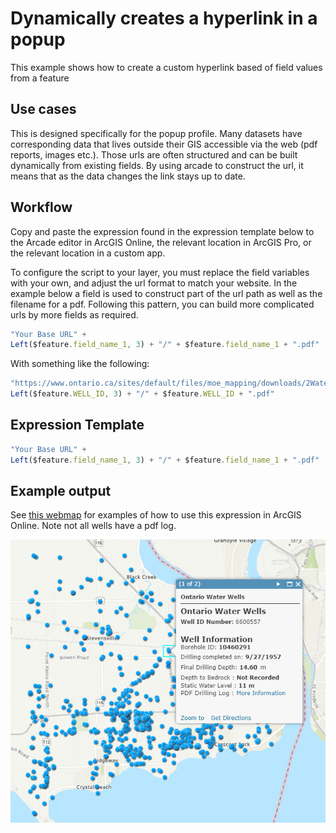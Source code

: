 
# Dynamically creates a hyperlink in a popup

This example shows how to create a custom hyperlink based of field values from a feature 

## Use cases

This is designed specifically for the popup profile. Many datasets have corresponding data that lives outside their GIS accessible via the web (pdf reports, images etc.).  Those urls are often structured and can be built dynamically from existing fields.  By using arcade to construct the url, it means that as the data changes the link stays up to date. 

## Workflow

Copy and paste the expression found in the expression template below to 
the Arcade editor in ArcGIS Online, the relevant location in ArcGIS Pro, or
the relevant location in a custom app.

To configure the script to your layer, you must replace the field variables
with your own, and adjust the url format to match your website. In the example
below a field is used to construct part of the url path as well as the filename
for a pdf.  Following this pattern, you can build more complicated urls by more 
fields as required.


```js
"Your Base URL" + 
Left($feature.field_name_1, 3) + "/" + $feature.field_name_1 + ".pdf"
```

With something like the following:

```js
"https://www.ontario.ca/sites/default/files/moe_mapping/downloads/2Water/Wells_pdfs/" + 
Left($feature.WELL_ID, 3) + "/" + $feature.WELL_ID + ".pdf"
```

## Expression Template

```js
"Your Base URL" + 
Left($feature.field_name_1, 3) + "/" + $feature.field_name_1 + ".pdf"
```

## Example output

See [this webmap](https://arcg.is/1K9jbu) for examples of how to use this expression in ArcGIS Online.  Note not all wells have a pdf log.

[![url-basic](./images/url-basic.png)](https://arcg.is/1K9jbu)
